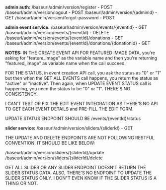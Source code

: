 **admin auth:**
/baseurl/admin/version/register - POST
/baseurl/admin/version/logout - POST
/baseurl/admin/version/{adminId} - GET
/baseurl/admin/version/forgot-password - POST

**admin event service:**
/baseurl/admin/version/events/{eventId} - GET
/baseurl/admin/version/events/{eventId} - DELETE
/baseurl/admin/version/events/{eventId}/donations - GET
/baseurl/admin/version/events/{eventId}/donations/{donationId} - GET

**NOTES:**
IN THE CREATE EVENT API FOR FEATURED IMAGE DATA, you're asking for "feature_image" as the variable name and then you're returning "featured_image" as variable name when the call succeed.

FOR THE STATUS, in event creation API call, you ask the status as "0" or "1" but then when the GET ALL EVENTS call happens, you return the status as "active" or "inactive". Then again, when UPDATE EVENT STATUS call is happening, you need the status to be "0" or "1". THERE'S NO CONSISTENCY.

I CAN'T TEST OR FIX THE EDIT EVENT INTEGRATION AS THERE'S NO API TO GET EACH EVENT DETAILS and PRE-FILL THE EDIT FORM.

UPDATE STATUS ENDPOINT SHOULD BE /events/{eventId}/status

**slider service:**
/baseurl/admin/version/sliders/{sliderId} - GET

THE UPDATE AND DELETE ENDPOINTS ARE NOT FOLLOWING RESTFUL CONVENTION. IT SHOULD BE LIKE BELOW:

/baseurl/admin/version/sliders/{sliderId}/update
/baseurl/admin/version/sliders/{sliderId}/delete

GET ALL SLIDER OR ANY SLIDER ENDPOINT DOESN'T RETURN THE SLIDER STATUS DATA. ALSO, THERE'S NO ENDPOINT TO UPDATE THE SLIDER STATUS ONLY.
I DON"T EVEN KNOW IF THE SLIDER STATUS IS A THING OR NOT.




